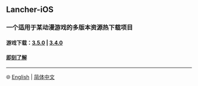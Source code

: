 ## Lancher-iOS

### 一个适用于某动漫游戏的多版本资源热下载项目

#### 游戏下载：[3.5.0](https://anonfiles.com/5884Oac2z8/yuanshen_gc_3_5_0_ipa) | [3.4.0](https://anonfiles.com/Maw1y7Yey6/GenshinImpactGC3.4.0_ipa)

#### [即刻了解](https://github.com/xlpmyxhdr/Launcher-iOS/wiki/中文教程)

---
🌐 [English](https://github.com/xlpmyxhdr/Launcher-iOS/blob/main/README_CN.md) | [简体中文](https://github.com/xlpmyxhdr/Launcher-iOS/blob/main/README_CN.md)
